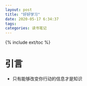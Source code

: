 ```yaml
---
layout: post
title: "好好学习"
date: 2020-05-17 6:34:37
tags: 
categories: 读书笔记
---
```


{% include ext/toc %}

# 引言

+ 只有能够改变你行动的信息才是知识

